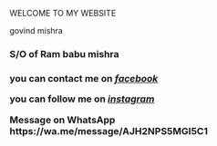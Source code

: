 
WELCOME TO MY WEBSITE 
</head>
<body>
<hl>govind mishra </hl>
<h3>S/O of Ram babu mishra<h3>
<p> you can contact me on <em><strong><a href="https://www.facebook.com/govindkumar.mishra.357">facebook</a></strong></em></p>
<p>you can follow me on <em><strong><a href="https://www.instagram.com/_real awesome dreamer/">instagram</a></strong></em></p>
<p>Message on WhatsApp https://wa.me/message/AJH2NPS5MGI5C1</p>
